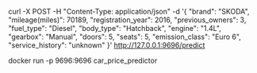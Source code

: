 curl -X POST -H "Content-Type: application/json" -d '{
     "brand": "SKODA",
    "mileage(miles)": 70189,
    "registration_year": 2016,
    "previous_owners": 3,
    "fuel_type": "Diesel",
    "body_type": "Hatchback",
    "engine": "1.4L",
    "gearbox": "Manual",
    "doors": 5,
    "seats": 5,
    "emission_class": "Euro 6",
    "service_history": "unknown"
}' http://127.0.0.1:9696/predict


docker run -p 9696:9696 car_price_predictor

